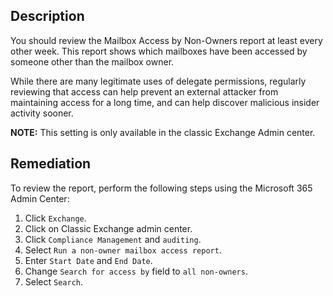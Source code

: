 ## Description

You should review the Mailbox Access by Non-Owners report at least every other week. This report shows which mailboxes have been accessed by someone other than the mailbox owner.

While there are many legitimate uses of delegate permissions, regularly reviewing that access can help prevent an external attacker from maintaining access for a long time, and can help discover malicious insider activity sooner.

**NOTE:** This setting is only available in the classic Exchange Admin center.

## Remediation

To review the report, perform the following steps using the Microsoft 365 Admin Center:

1. Click `Exchange`.
2. Click on Classic Exchange admin center.
3. Click `Compliance Management` and `auditing`.
4. Select `Run a non-owner mailbox access report`.
5. Enter `Start Date` and `End Date`.
6. Change `Search for access by` field to `all non-owners`.
7. Select `Search`.
